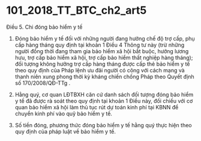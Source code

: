 # 101_2018_TT_BTC_ch2_art5
Điều 5. Chi đóng bảo hiểm y tế

1. Đóng bảo hiểm y tế đối với những người đang hưởng chế độ trợ cấp, phụ cấp hàng tháng quy định tại khoản 1 Điều 4 Thông tư này (trừ những người đồng thời đang tham gia bảo hiểm xã hội bắt buộc, hưởng lương hưu, trợ cấp bảo hiểm xã hội, trợ cấp bảo hiểm thất nghiệp hàng tháng); đối tượng không hưởng trợ cấp hàng tháng được cấp thẻ bảo hiểm y tế theo quy định của Pháp lệnh ưu đãi người có công với cách mạng và thanh niên xung phong thời kỳ kháng chiến chống Pháp theo Quyết định số 170/2008/QĐ-TTg .

2. Hằng quý, cơ quan LĐTBXH căn cứ danh sách đối tượng đóng bảo hiểm y tế đã được rà soát theo quy định tại khoản 1 Điều này, đối chiếu với cơ quan bảo hiểm xã hội làm thủ tục rút dự toán kinh phí tại KBNN để chuyển kinh phí vào quỹ bảo hiểm y tế.

3. Số tiền đóng, phương thức đóng bảo hiểm y tế hằng quý thực hiện theo quy định của pháp luật về bảo hiểm y tế.